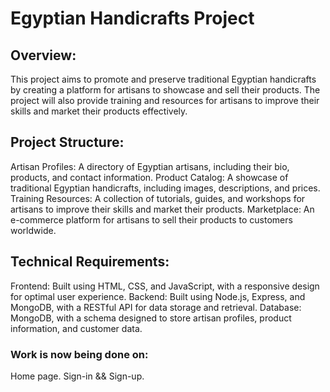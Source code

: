 # Egyptian Handicrafts Project

## Overview:
This project aims to promote and preserve traditional Egyptian handicrafts by creating a platform for artisans to showcase and sell their products.
The project will also provide training and resources for artisans to improve their skills and market their products effectively.

## Project Structure:
Artisan Profiles: A directory of Egyptian artisans, including their bio, products, and contact information.
Product Catalog: A showcase of traditional Egyptian handicrafts, including images, descriptions, and prices.
Training Resources: A collection of tutorials, guides, and workshops for artisans to improve their skills and market their products.
Marketplace: An e-commerce platform for artisans to sell their products to customers worldwide.

## Technical Requirements:
Frontend: Built using HTML, CSS, and JavaScript, with a responsive design for optimal user experience.
Backend: Built using Node.js, Express, and MongoDB, with a RESTful API for data storage and retrieval.
Database: MongoDB, with a schema designed to store artisan profiles, product information, and customer data.

### Work is now being done on:
Home page.
Sign-in && Sign-up.
